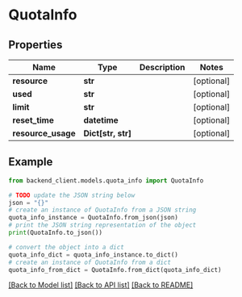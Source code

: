 # QuotaInfo


## Properties

Name | Type | Description | Notes
------------ | ------------- | ------------- | -------------
**resource** | **str** |  | [optional] 
**used** | **str** |  | [optional] 
**limit** | **str** |  | [optional] 
**reset_time** | **datetime** |  | [optional] 
**resource_usage** | **Dict[str, str]** |  | [optional] 

## Example

```python
from backend_client.models.quota_info import QuotaInfo

# TODO update the JSON string below
json = "{}"
# create an instance of QuotaInfo from a JSON string
quota_info_instance = QuotaInfo.from_json(json)
# print the JSON string representation of the object
print(QuotaInfo.to_json())

# convert the object into a dict
quota_info_dict = quota_info_instance.to_dict()
# create an instance of QuotaInfo from a dict
quota_info_from_dict = QuotaInfo.from_dict(quota_info_dict)
```
[[Back to Model list]](../README.md#documentation-for-models) [[Back to API list]](../README.md#documentation-for-api-endpoints) [[Back to README]](../README.md)


